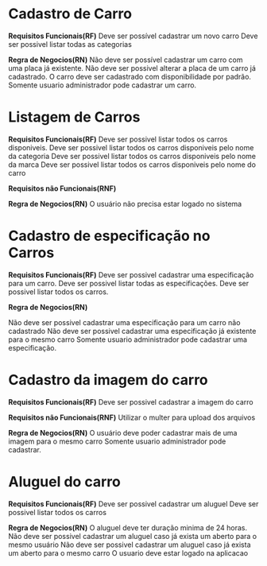 # Cadastro de Carro

**Requisitos Funcionais(RF)**
Deve ser possível cadastrar um novo carro
Deve ser possivel listar todas as categorias

**Regra de Negocios(RN)**
Não deve ser possível cadastrar um carro com uma placa já existente.
Não deve ser possivel alterar a placa de um carro já cadastrado.
O carro deve ser cadastrado com disponibilidade por padrão.
Somente usuario administrador pode cadastrar um carro.

# Listagem de Carros

**Requisitos Funcionais(RF)**
Deve ser possivel listar todos os carros disponiveis.
Deve ser possivel listar todos os carros disponiveis pelo nome da categoria
Deve ser possivel listar todos os carros disponiveis pelo nome da marca
Deve ser possivel listar todos os carros disponiveis pelo nome do carro

**Requisitos não Funcionais(RNF)**

**Regra de Negocios(RN)**
O usuário não precisa estar logado no sistema 

# Cadastro de especificação no Carros

**Requisitos Funcionais(RF)**
Deve ser possivel cadastrar uma especificação para um carro.
Deve ser possivel listar todas as especificações.
Deve ser possivel listar todos os carros.

**Regra de Negocios(RN)**

Não deve ser possivel cadastrar uma especificação para um carro não cadastrado
Não deve ser possivel cadastrar uma especificação já existente para o mesmo carro
Somente usuario administrador pode cadastrar uma especificação.

# Cadastro da imagem do carro

**Requisitos Funcionais(RF)**
Deve ser possivel cadastrar a imagem do carro

**Requisitos não Funcionais(RNF)**
Utilizar o multer para upload dos arquivos

**Regra de Negocios(RN)**
O usuário deve poder cadastrar mais de uma imagem para o mesmo carro
Somente usuario administrador pode cadastrar.

# Aluguel do carro

**Requisitos Funcionais(RF)**
Deve ser possivel cadastrar um aluguel
Deve ser possivel listar todos os carros


**Regra de Negocios(RN)**
O aluguel deve ter duração minima de 24 horas.
Não deve ser possivel cadastrar um aluguel caso já exista um aberto para o mesmo usuário
Não deve ser possivel cadastrar um aluguel caso já exista um aberto para o mesmo carro
O usuario deve estar logado na aplicacao